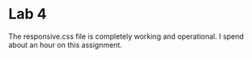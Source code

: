 # Lab 4

The responsive.css file is completely working and operational.
I spend about an hour on this assignment.
